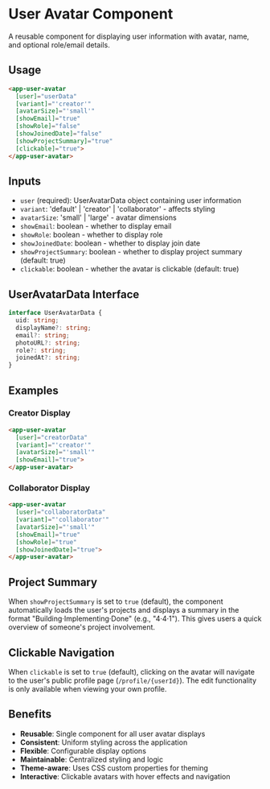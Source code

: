 # User Avatar Component

A reusable component for displaying user information with avatar, name, and optional role/email details.

## Usage

```html
<app-user-avatar 
  [user]="userData"
  [variant]="'creator'"
  [avatarSize]="'small'"
  [showEmail]="true"
  [showRole]="false"
  [showJoinedDate]="false"
  [showProjectSummary]="true"
  [clickable]="true">
</app-user-avatar>
```

## Inputs

- `user` (required): UserAvatarData object containing user information
- `variant`: 'default' | 'creator' | 'collaborator' - affects styling
- `avatarSize`: 'small' | 'large' - avatar dimensions
- `showEmail`: boolean - whether to display email
- `showRole`: boolean - whether to display role
- `showJoinedDate`: boolean - whether to display join date
- `showProjectSummary`: boolean - whether to display project summary (default: true)
- `clickable`: boolean - whether the avatar is clickable (default: true)

## UserAvatarData Interface

```typescript
interface UserAvatarData {
  uid: string;
  displayName?: string;
  email?: string;
  photoURL?: string;
  role?: string;
  joinedAt?: string;
}
```

## Examples

### Creator Display
```html
<app-user-avatar 
  [user]="creatorData"
  [variant]="'creator'"
  [avatarSize]="'small'"
  [showEmail]="true">
</app-user-avatar>
```

### Collaborator Display
```html
<app-user-avatar 
  [user]="collaboratorData"
  [variant]="'collaborator'"
  [avatarSize]="'small'"
  [showEmail]="true"
  [showRole]="true"
  [showJoinedDate]="true">
</app-user-avatar>
```

## Project Summary

When `showProjectSummary` is set to `true` (default), the component automatically loads the user's projects and displays a summary in the format "Building·Implementing·Done" (e.g., "4·4·1"). This gives users a quick overview of someone's project involvement.

## Clickable Navigation

When `clickable` is set to `true` (default), clicking on the avatar will navigate to the user's public profile page (`/profile/{userId}`). The edit functionality is only available when viewing your own profile.

## Benefits

- **Reusable**: Single component for all user avatar displays
- **Consistent**: Uniform styling across the application
- **Flexible**: Configurable display options
- **Maintainable**: Centralized styling and logic
- **Theme-aware**: Uses CSS custom properties for theming
- **Interactive**: Clickable avatars with hover effects and navigation

